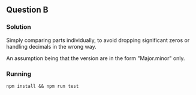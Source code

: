 ## Question B

### Solution

Simply comparing parts individually, to avoid dropping significant zeros or handling decimals in the wrong way.

An assumption being that the version are in the form "Major.minor" only.

### Running

`npm install && npm run test`